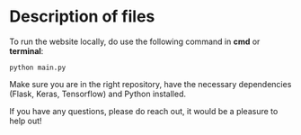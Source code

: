 # Description of files

To run the website locally, do use the following command in **cmd** or **terminal**:

```python main.py```

Make sure you are in the right repository, have the necessary dependencies (Flask, Keras, Tensorflow) and Python installed.

If you have any questions, please do reach out, it would be a pleasure to help out!
